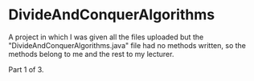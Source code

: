 # DivideAndConquerAlgorithms
A project in which I was given all the files uploaded but the "DivideAndConquerAlgorithms.java" file had no methods written, so the methods belong to me and the rest to my lecturer.

Part 1 of 3.
